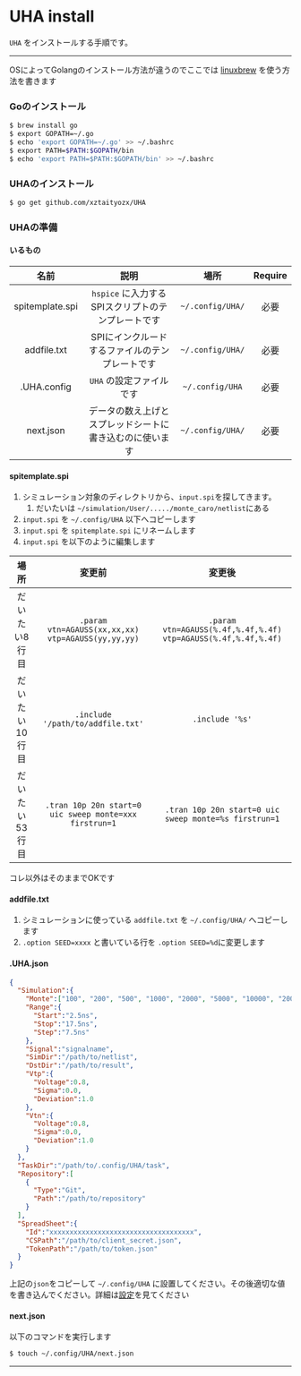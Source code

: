 # UHA install

`UHA` をインストールする手順です。



----



OSによってGolangのインストール方法が違うのでここでは [linuxbrew](http://linuxbrew.sh/) を使う方法を書きます



### Goのインストール

```sh
$ brew install go
$ export GOPATH=~/.go
$ echo 'export GOPATH=~/.go' >> ~/.bashrc
$ export PATH=$PATH:$GOPATH/bin
$ echo 'export PATH=$PATH:$GOPATH/bin' >> ~/.bashrc
```



### UHAのインストール

```sh
$ go get github.com/xztaityozx/UHA
```



### UHAの準備

#### いるもの



|      名前       |                           説明                           |       場所       | Require |
| :-------------: | :------------------------------------------------------: | :--------------: | :-----: |
| spitemplate.spi |    `hspice` に入力するSPIスクリプトのテンプレートです    | `~/.config/UHA/` |  必要   |
|   addfile.txt   |     SPIにインクルードするファイルのテンプレートです      | `~/.config/UHA/` |  必要   |
|   .UHA.config   |                 `UHA` の設定ファイルです                 | `~/.config/UHA`  |  必要   |
|    next.json    | データの数え上げとスプレッドシートに書き込むのに使います | `~/.config/UHA/` |  必要   |



#### spitemplate.spi

1. シミュレーション対象のディレクトリから、`input.spi`を探してきます。
   1. だいたいは `~/simulation/User/...../monte_caro/netlist`にある
2. `input.spi` を `~/.config/UHA` 以下へコピーします
3. `input.spi` を `spitemplate.spi` にリネームします
4. `input.spi` を以下のように編集します



|      場所      |                         変更前                         |                            変更後                            |
| :------------: | :----------------------------------------------------: | :----------------------------------------------------------: |
| だいたい8行目  |   `.param vtn=AGAUSS(xx,xx,xx) vtp=AGAUSS(yy,yy,yy)`   | `.param vtn=AGAUSS(%.4f,%.4f,%.4f) vtp=AGAUSS(%.4f,%.4f,%.4f)` |
| だいたい10行目 |           `.include '/path/to/addfile.txt'`            |                       `.include '%s'`                        |
| だいたい53行目 | `.tran 10p 20n start=0 uic sweep monte=xxx firstrun=1` |    `.tran 10p 20n start=0 uic sweep monte=%s firstrun=1`     |

コレ以外はそのままでOKです



#### addfile.txt

1. シミュレーションに使っている `addfile.txt` を `~/.config/UHA/` へコピーします
2. `.option SEED=xxxx` と書いている行を `.option SEED=%d`に変更します



#### .UHA.json

```json
{
  "Simulation":{
    "Monte":["100", "200", "500", "1000", "2000", "5000", "10000", "20000", "50000"],
    "Range":{
      "Start":"2.5ns",
      "Stop":"17.5ns",
      "Step":"7.5ns"
    },
    "Signal":"signalname",
    "SimDir":"/path/to/netlist",
    "DstDir":"/path/to/result",
    "Vtp":{
      "Voltage":0.8,
      "Sigma":0.0,
      "Deviation":1.0
    },
    "Vtn":{
      "Voltage":0.8,
      "Sigma":0.0,
      "Deviation":1.0
    }
  },
  "TaskDir":"/path/to/.config/UHA/task",
  "Repository":[
    {
      "Type":"Git",
      "Path":"/path/to/repository"
    }
  ],
  "SpreadSheet":{
    "Id":"xxxxxxxxxxxxxxxxxxxxxxxxxxxxxxxxxxxx",
    "CSPath":"/path/to/client_secret.json",
    "TokenPath":"/path/to/token.json"
  }
}
```





上記の`json`をコピーして `~/.config/UHA` に設置してください。その後適切な値を書き込んでください。詳細は[設定](setting.md)を見てください



#### next.json

以下のコマンドを実行します



```sh
$ touch ~/.config/UHA/next.json
```



----

